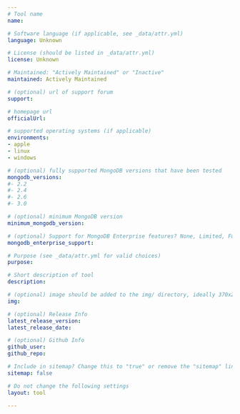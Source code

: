 ```yaml
---
# Tool name
name: 

# Software language (if applicable, see _data/attr.yml)
language: Unknown

# License (should be listed in _data/attr.yml)
license: Unknown

# Maintained: "Actively Maintained" or "Inactive"
maintained: Actively Maintained

# (optional) url of support forum
support: 

# homepage url
officialUrl: 

# supported operating systems (if applicable)
environments:
- apple
- linux
- windows

# (optional) fully supported MongoDB versions that have been tested
mongodb_versions:
#- 2.2
#- 2.4
#- 2.6
#- 3.0

# (optional) minimum MongoDB version
minimum_mongodb_version:

# (optional) Support for MongoDB Enterprise features? None, Limited, Full
mongodb_enterprise_support: 

# Purpose (see _data/attr.yml for valid choices)
purpose: 

# Short description of tool
description: 

# (optional) image should be added to the img/ directory, ideally 370x200px
img: 

# (optional) Release Info
latest_release_version: 
latest_release_date: 

# (optional) Github Info
github_user: 
github_repo: 

# Include in sitemap? Change this to "true" or remove the "sitemap" line
sitemap: false

# Do not change the following settings
layout: tool

---
```

